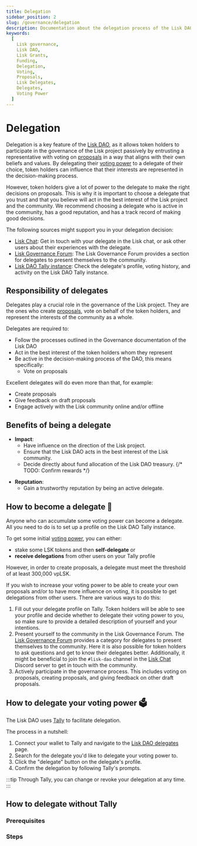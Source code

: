 ```yaml
---
title: Delegation
sidebar_position: 2
slug: /governance/delegation
description: Documentation about the delegation process of the Lisk DAO.
keywords:
  [
    Lisk governance,
    Lisk DAO,
    Lisk Grants,
    Funding,
    Delegation,
    Voting,
    Proposals,
    Lisk Delegates,
    Delegates,
    Voting Power
  ]
---
```


# Delegation
Delegation is a key feature of the [Lisk DAO](overview), as it allows token holders to participate in the governance of the Lisk project passively by entrusting a representative with voting on [proposals](overview#proposals) in a way that aligns with their own beliefs and values.
By delegating their [voting power](overview#voting-power) to a delegate of their choice, token holders can influence that their interests are represented in the decision-making process.

However, token holders give a lot of power to the delegate to make the right decisions on proposals.
This is why it is important to choose a delegate that you trust and that you believe will act in the best interest of the Lisk project and the community.
We recommend choosing a delegate who is active in the community, has a good reputation, and has a track record of making good decisions.

The following sources might support you in your delegation decision:

- [Lisk Chat](https://lisk.chat): Get in touch with your delegate in the Lisk chat, or ask other users about their experiences with the delegate.
- [Lisk Governance Forum](https://forum.lisk.com/c/delegates/): The Lisk Governance Forum provides a section for delegates to present themselves to the community.
- [Lisk DAO Tally instance](https://www.tally.xyz/gov/lisk): Check the delegate's profile, voting history, and activity on the Lisk DAO Tally instance.

## Responsibility of delegates
Delegates play a crucial role in the governance of the Lisk project.
They are the ones who create [proposals](overview#proposals), vote on behalf of the token holders, and represent the interests of the community as a whole.

Delegates are required to:

- Follow the processes outlined in the Governance documentation of the Lisk DAO
- Act in the best interest of the token holders whom they represent
- Be active in the decision-making process of the DAO, this means specifically:
  - Vote on proposals

Excellent delegates will do even more than that, for example:

- Create proposals
- Give feedback on draft proposals
- Engage actively with the Lisk community online and/or offline

## Benefits of being a delegate

- **Impact**: 
  - Have influence on the direction of the Lisk project.
  - Ensure that the Lisk DAO acts in the best interest of the Lisk community.
  - Decide directly about fund allocation of the Lisk DAO treasury.
  {/* TODO: Confirm rewards */}
<!-- {/* - **Rewards**:
  - Being a delegate is required for some LSK air drops.
  - Being a delegate can be benefitial e.g. when applying for the Grant or Ambassador programs.
  - Receive extra rewards for being an excellent delegate (e.g., being most active/constructive, having most delegations, etc). */} -->
- **Reputation**:
  - Gain a trustworthy reputation by being an active delegate.

## How to become a delegate 🚀

Anyone who can accumulate some voting power can become a delegate.
All you need to do is to set up a profile on the Lisk DAO Tally instance.

To get some initial [voting power](overview#voting-power), you can either: 

* stake some LSK tokens and then **self-delegate** or
* **receive delegations** from other users on your Tally profile

However, in order to create proposals, a delegate must meet the threshold of at least 300,000 vpLSK.

If you wish to increase your voting power to be able to create your own proposals and/or to have more influence on voting, it is possible to get delegations from other users.
There are various ways to do this:

1. Fill out your delegate profile on Tally.
Token holders will be able to see your profile and decide whether to delegate their voting power to you, so make sure to provide a detailed description of yourself and your intentions.
2. Present yourself to the community in the Lisk Governance Forum.
The [Lisk Governance Forum](https://forum.lisk.com/c/delegates) provides a category for delegates to present themselves to the community.
Here it is also possible for token holders to ask questions and get to know their delegates better.
Additionally, it might be beneficial to join the `#lisk-dao` channel in the [Lisk Chat](https://lisk.chat) Discord server to get in touch with the community.
3. Actively participate in the governance process.
This includes voting on proposals, creating proposals, and giving feedback on other draft proposals.

## How to delegate your voting power 🗳️

The Lisk DAO uses [Tally](https://www.tally.xyz/) to facilitate delegation. 

The process in a nutshell:
1. Connect your wallet to Tally and navigate to the [Lisk DAO delegates](https://www.tally.xyz/gov/lisk/delegates) page.
2. Search for the delegate you'd like to delegate your voting power to.
3. Click the "delegate" button on the delegate's profile.
3. Confirm the delegation by following Tally's prompts.

:::tip
Through Tally, you can change or revoke your delegation at any time. 
:::

## How to delegate without Tally

### Prerequisites

### Steps